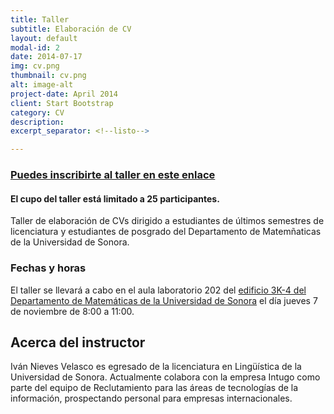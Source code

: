 ```yaml
---
title: Taller 
subtitle: Elaboración de CV
layout: default
modal-id: 2
date: 2014-07-17
img: cv.png
thumbnail: cv.png
alt: image-alt
project-date: April 2014
client: Start Bootstrap
category: CV
description: 
excerpt_separator: <!--listo-->

---
```


### [**Puedes inscribirte al taller en este enlace**](https://lu.ma/amsag1r6)

#### El cupo del taller está limitado a 25 participantes.

Taller de elaboración de CVs dirigido a estudiantes de últimos semestres de licenciatura y estudiantes de posgrado del Departamento de Matemñaticas de la Universidad de Sonora.

### Fechas y horas

El taller se llevará a cabo en el aula laboratorio 202 del [edificio 3K-4 del Departamento de Matemáticas de la Universidad de Sonora](https://www.google.com/maps/place/Ciencias+de+la+Computación+(Universidad+de+Sonora)/@29.0807492,-110.9630065,17z/data=!3m1!4b1!4m6!3m5!1s0x86ce844894ed0967:0xed120795890e93ce!8m2!3d29.0807445!4d-110.9604316!16s%2Fg%2F1td6sp0_?entry=ttu&g_ep=EgoyMDI0MTAyNy4wIKXMDSoASAFQAw%3D%3D) el día jueves 7 de noviembre de 8:00 a 11:00.

## Acerca del instructor

Iván Nieves Velasco es egresado de la licenciatura en Lingüística de la Universidad de Sonora. Actualmente colabora con la empresa Intugo como parte del equipo de Reclutamiento para las áreas de tecnologías de la información, prospectando personal para empresas internacionales.




